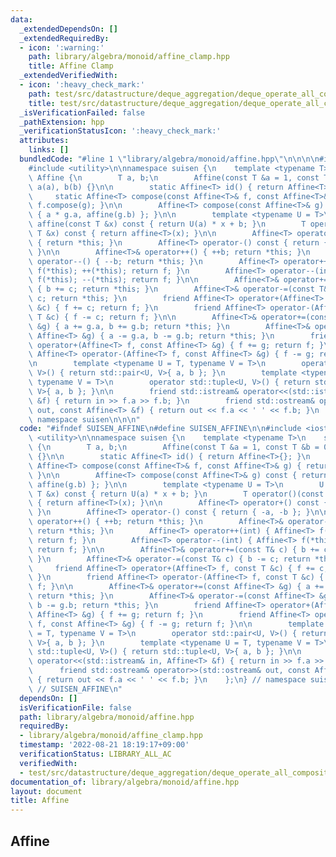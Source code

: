 ```yaml
---
data:
  _extendedDependsOn: []
  _extendedRequiredBy:
  - icon: ':warning:'
    path: library/algebra/monoid/affine_clamp.hpp
    title: Affine Clamp
  _extendedVerifiedWith:
  - icon: ':heavy_check_mark:'
    path: test/src/datastructure/deque_aggregation/deque_operate_all_composite.test.cpp
    title: test/src/datastructure/deque_aggregation/deque_operate_all_composite.test.cpp
  _isVerificationFailed: false
  _pathExtension: hpp
  _verificationStatusIcon: ':heavy_check_mark:'
  attributes:
    links: []
  bundledCode: "#line 1 \"library/algebra/monoid/affine.hpp\"\n\n\n\n#include <iostream>\n\
    #include <utility>\n\nnamespace suisen {\n    template <typename T>\n    struct\
    \ Affine {\n        T a, b;\n        Affine(const T &a = 1, const T &b = 0) :\
    \ a(a), b(b) {}\n\n        static Affine<T> id() { return Affine<T>{}; }\n   \
    \     static Affine<T> compose(const Affine<T>& f, const Affine<T>& g) { return\
    \ f.compose(g); }\n\n        Affine<T> compose(const Affine<T>& g) const { return\
    \ { a * g.a, affine(g.b) }; }\n\n        template <typename U = T>\n        U\
    \ affine(const T &x) const { return U(a) * x + b; }\n        T operator()(const\
    \ T &x) const { return affine<T>(x); }\n\n        Affine<T> operator+() const\
    \ { return *this; }\n        Affine<T> operator-() const { return { -a, -b };\
    \ }\n\n        Affine<T>& operator++() { ++b; return *this; }\n        Affine<T>&\
    \ operator--() { --b; return *this; }\n        Affine<T> operator++(int) { Affine<T>\
    \ f(*this); ++(*this); return f; }\n        Affine<T> operator--(int) { Affine<T>\
    \ f(*this); --(*this); return f; }\n\n        Affine<T>& operator+=(const T& c)\
    \ { b += c; return *this; }\n        Affine<T>& operator-=(const T& c) { b -=\
    \ c; return *this; }\n        friend Affine<T> operator+(Affine<T> f, const T\
    \ &c) { f += c; return f; }\n        friend Affine<T> operator-(Affine<T> f, const\
    \ T &c) { f -= c; return f; }\n\n        Affine<T>& operator+=(const Affine<T>\
    \ &g) { a += g.a, b += g.b; return *this; }\n        Affine<T>& operator-=(const\
    \ Affine<T> &g) { a -= g.a, b -= g.b; return *this; }\n        friend Affine<T>\
    \ operator+(Affine<T> f, const Affine<T> &g) { f += g; return f; }\n        friend\
    \ Affine<T> operator-(Affine<T> f, const Affine<T> &g) { f -= g; return f; }\n\
    \n        template <typename U = T, typename V = T>\n        operator std::pair<U,\
    \ V>() { return std::pair<U, V>{ a, b }; }\n        template <typename U = T,\
    \ typename V = T>\n        operator std::tuple<U, V>() { return std::tuple<U,\
    \ V>{ a, b }; }\n\n        friend std::istream& operator<<(std::istream& in, Affine<T>\
    \ &f) { return in >> f.a >> f.b; }\n        friend std::ostream& operator>>(std::ostream&\
    \ out, const Affine<T> &f) { return out << f.a << ' ' << f.b; }\n    };\n} //\
    \ namespace suisen\n\n\n"
  code: "#ifndef SUISEN_AFFINE\n#define SUISEN_AFFINE\n\n#include <iostream>\n#include\
    \ <utility>\n\nnamespace suisen {\n    template <typename T>\n    struct Affine\
    \ {\n        T a, b;\n        Affine(const T &a = 1, const T &b = 0) : a(a), b(b)\
    \ {}\n\n        static Affine<T> id() { return Affine<T>{}; }\n        static\
    \ Affine<T> compose(const Affine<T>& f, const Affine<T>& g) { return f.compose(g);\
    \ }\n\n        Affine<T> compose(const Affine<T>& g) const { return { a * g.a,\
    \ affine(g.b) }; }\n\n        template <typename U = T>\n        U affine(const\
    \ T &x) const { return U(a) * x + b; }\n        T operator()(const T &x) const\
    \ { return affine<T>(x); }\n\n        Affine<T> operator+() const { return *this;\
    \ }\n        Affine<T> operator-() const { return { -a, -b }; }\n\n        Affine<T>&\
    \ operator++() { ++b; return *this; }\n        Affine<T>& operator--() { --b;\
    \ return *this; }\n        Affine<T> operator++(int) { Affine<T> f(*this); ++(*this);\
    \ return f; }\n        Affine<T> operator--(int) { Affine<T> f(*this); --(*this);\
    \ return f; }\n\n        Affine<T>& operator+=(const T& c) { b += c; return *this;\
    \ }\n        Affine<T>& operator-=(const T& c) { b -= c; return *this; }\n   \
    \     friend Affine<T> operator+(Affine<T> f, const T &c) { f += c; return f;\
    \ }\n        friend Affine<T> operator-(Affine<T> f, const T &c) { f -= c; return\
    \ f; }\n\n        Affine<T>& operator+=(const Affine<T> &g) { a += g.a, b += g.b;\
    \ return *this; }\n        Affine<T>& operator-=(const Affine<T> &g) { a -= g.a,\
    \ b -= g.b; return *this; }\n        friend Affine<T> operator+(Affine<T> f, const\
    \ Affine<T> &g) { f += g; return f; }\n        friend Affine<T> operator-(Affine<T>\
    \ f, const Affine<T> &g) { f -= g; return f; }\n\n        template <typename U\
    \ = T, typename V = T>\n        operator std::pair<U, V>() { return std::pair<U,\
    \ V>{ a, b }; }\n        template <typename U = T, typename V = T>\n        operator\
    \ std::tuple<U, V>() { return std::tuple<U, V>{ a, b }; }\n\n        friend std::istream&\
    \ operator<<(std::istream& in, Affine<T> &f) { return in >> f.a >> f.b; }\n  \
    \      friend std::ostream& operator>>(std::ostream& out, const Affine<T> &f)\
    \ { return out << f.a << ' ' << f.b; }\n    };\n} // namespace suisen\n\n#endif\
    \ // SUISEN_AFFINE\n"
  dependsOn: []
  isVerificationFile: false
  path: library/algebra/monoid/affine.hpp
  requiredBy:
  - library/algebra/monoid/affine_clamp.hpp
  timestamp: '2022-08-21 18:19:17+09:00'
  verificationStatus: LIBRARY_ALL_AC
  verifiedWith:
  - test/src/datastructure/deque_aggregation/deque_operate_all_composite.test.cpp
documentation_of: library/algebra/monoid/affine.hpp
layout: document
title: Affine
---
```

## Affine